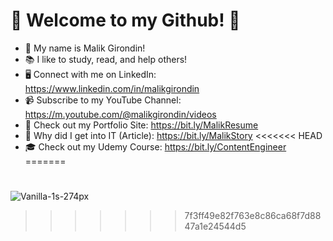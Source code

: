 # 🎉 Welcome to my Github! 🎉
* 🦋 My name is Malik Girondin!
* 📚 I like to study, read, and help others!
* 🖥 Connect with me on LinkedIn: https://www.linkedin.com/in/malikgirondin
* 📹 Subscribe to my YouTube Channel: https://m.youtube.com/@malikgirondin/videos
* 🎨 Check out my Portfolio Site: https://bit.ly/MalikResume
* 🌟 Why did I get into IT (Article): https://bit.ly/MalikStory
<<<<<<< HEAD
* 🎓 Check out my Udemy Course: https://bit.ly/ContentEngineer
=======
#
![Vanilla-1s-274px](https://github.com/Malik-Girondin/Malik-Girondin/assets/132381912/da045328-ed63-48d8-806f-deb1439b495d)
>>>>>>> 7f3ff49e82f763e8c86ca68f7d8847a1e24544d5
